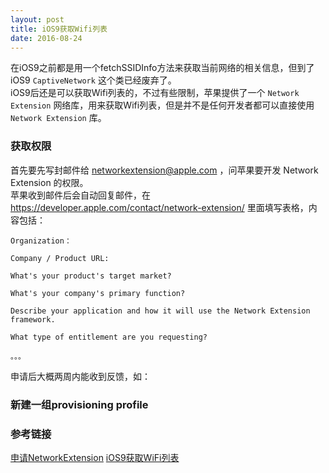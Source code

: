 ```yaml
---
layout: post
title: iOS9获取Wifi列表
date: 2016-08-24 
---
```




在iOS9之前都是用一个fetchSSIDInfo方法来获取当前网络的相关信息，但到了iOS9 `CaptiveNetwork` 这个类已经废弃了。      
iOS9后还是可以获取Wifi列表的，不过有些限制，苹果提供了一个 `Network Extension` 网络库，用来获取Wifi列表，但是并不是任何开发者都可以直接使用 `Network Extension` 库。


### 获取权限

首先要先写封邮件给 networkextension@apple.com ，问苹果要开发 Network Extension 的权限。     
苹果收到邮件后会自动回复邮件，在 https://developer.apple.com/contact/network-extension/ 里面填写表格，内容包括：     

```       
Organization：

Company / Product URL: 

What's your product's target market?

What's your company's primary function?

Describe your application and how it will use the Network Extension framework.

What type of entitlement are you requesting?

。。。

```

申请后大概两周内能收到反馈，如：





### 新建一组provisioning profile




### 参考链接
[申请NetworkExtension](https://forums.developer.apple.com/message/30657#30657)
[iOS9获取WiFi列表](http://stackoverflow.com/questions/31555640/how-to-get-wifi-ssid-in-ios9-after-captivenetwork-is-depracted-and-calls-for-wif#)








